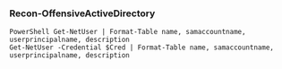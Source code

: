 ### Recon-OffensiveActiveDirectory
```
PowerShell Get-NetUser | Format-Table name, samaccountname, userprincipalname, description
Get-NetUser -Credential $Cred | Format-Table name, samaccountname, userprincipalname, description
```
